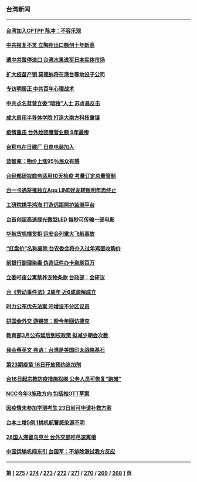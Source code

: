 ### 台湾新闻
---
#### [台湾加入CPTPP 陈冲：不容乐观](../../pages/ncid1349361/n13581134.md) 
#### [中共报复不灵 立陶宛出口额创十年新高](../../pages/ncid1349361/n13580817.md) 
#### [遭中共暂停进口 台湾水果进军日本实体市场](../../pages/ncid1349361/n13580178.md) 
#### [扩大疫苗产销 莫德纳将在港台等地设子公司](../../pages/ncid1349361/n13580018.md) 
#### [专访明居正 中共百年心理战术](../../pages/ncid1349361/n13566524.md) 
#### [中共点名蓝营立委“暗独”人士  苏贞昌反击](../../pages/ncid1349361/n13578831.md) 
#### [成大启用半导体学院 打造大南方科技重镇](../../pages/ncid1349361/n13578664.md) 
#### [疫情重击 台外烩团膳营业额 9年最惨](../../pages/ncid1349361/n13578442.md) 
#### [台积电在日建厂 日商电装加入](../../pages/ncid1349361/n13578564.md) 
#### [蓝智库：物价上涨95％民众有感](../../pages/ncid1349361/n13578658.md) 
#### [台经部研拟商务适用10天检疫 考量订定总量管制](../../pages/ncid1349361/n13578661.md) 
#### [台一卡通将推独立App LINE好友转账明年恐终止](../../pages/ncid1349361/n13578671.md) 
#### [工研院携手鸿海 打造远距照护监测平台](../../pages/ncid1349361/n13578668.md) 
#### [台首创超高速绿光微型LED 每秒可传输一部电影](../../pages/ncid1349361/n13578673.md) 
#### [华航货机撞货柜 运安会列重大飞航事故](../../pages/ncid1349361/n13578675.md) 
#### [“红盘价”名称废除 台农委会将介入过年鸡蛋收购价](../../pages/ncid1349361/n13578677.md) 
#### [前银行副理染毒 伪造证件办卡盗刷百万](../../pages/ncid1349361/n13578700.md) 
#### [立委吁废公寓禁养宠物条款 台政部：会研议](../../pages/ncid1349361/n13578695.md) 
#### [台《劳动事件法》2周年 近6成调解成立](../../pages/ncid1349361/n13578682.md) 
#### [时力公布优先法案 吁增设不分区议员](../../pages/ncid1349361/n13578688.md) 
#### [拼国会外交 游锡堃：盼今年回访捷克](../../pages/ncid1349361/n13578684.md) 
#### [教育部3月公布延后到校政策 拟减少朝会次数](../../pages/ncid1349361/n13578693.md) 
#### [拜会蔡英文 弗讷：台湾是美国印太战略基石](../../pages/ncid1349361/n13578487.md) 
#### [第23期疫苗 16日开放预约追加剂](../../pages/ncid1349361/n13578448.md) 
#### [台16日起宗教防疫措施松绑 公务人员可恢复“跑摊”](../../pages/ncid1349361/n13578436.md) 
#### [NCC今年3施政方向 包括推OTT草案](../../pages/ncid1349361/n13578601.md) 
#### [因疫情未参加学测考生 23日前可申请补救方案](../../pages/ncid1349361/n13578434.md) 
#### [台本土增5例 1桃机航警感染源不明](../../pages/ncid1349361/n13578567.md) 
#### [28国人滞留乌克兰 台外交部吁尽速离境](../../pages/ncid1349361/n13578500.md) 
#### [中国运输机闯东引 台国军：不排除测试我方反应](../../pages/ncid1349361/n13578489.md) 

---
#### 第 [ [275](./275.md) / [274](./274.md) / [273](./273.md) / [272](./272.md) / [271](./271.md) / [270](./270.md) / [269](./269.md) / [268](./268.md) ] 页
